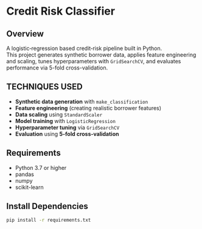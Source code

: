 # Credit Risk Classifier

## Overview
A logistic‐regression based credit‐risk pipeline built in Python.  
This project generates synthetic borrower data, applies feature engineering and scaling, tunes hyperparameters with `GridSearchCV`, and evaluates performance via 5-fold cross-validation.

## TECHNIQUES USED
- **Synthetic data generation** with `make_classification`
- **Feature engineering** (creating realistic borrower features)
- **Data scaling** using `StandardScaler`
- **Model training** with `LogisticRegression`
- **Hyperparameter tuning** via `GridSearchCV`
- **Evaluation** using **5-fold cross-validation**

## Requirements
- Python 3.7 or higher  
- pandas  
- numpy  
- scikit-learn  

## Install Dependencies
```bash
pip install -r requirements.txt
